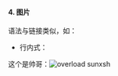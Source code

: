 #### 4. 图片

语法与链接类似，如：
+ 行内式：


这个是帅哥：![overload sunxsh](https://timgsa.baidu.com/timg?image&quality=80&size=b9999_10000&sec=1501937683471&di=b074443d7c97ae35e052d2f901b0e207&imgtype=0&src=http%3A%2F%2Fpic.92to.com%2Fanv%2F201602%2F29%2Fppsw1ylif0o.gif)
